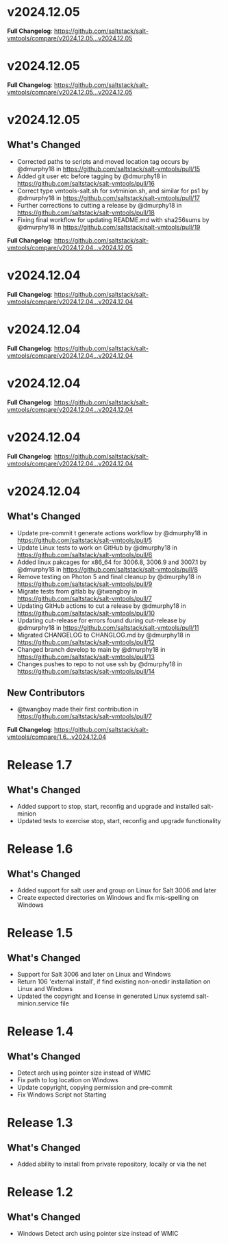 # v2024.12.05

**Full Changelog**: https://github.com/saltstack/salt-vmtools/compare/v2024.12.05...v2024.12.05

# v2024.12.05

**Full Changelog**: https://github.com/saltstack/salt-vmtools/compare/v2024.12.05...v2024.12.05

# v2024.12.05

## What's Changed
* Corrected paths to scripts and moved location tag occurs by @dmurphy18 in https://github.com/saltstack/salt-vmtools/pull/15
* Added git user etc before tagging by @dmurphy18 in https://github.com/saltstack/salt-vmtools/pull/16
* Correct type vmtools-salt.sh for svtminion.sh, and similar for ps1 by @dmurphy18 in https://github.com/saltstack/salt-vmtools/pull/17
* Further corrections to cutting a release by @dmurphy18 in https://github.com/saltstack/salt-vmtools/pull/18
* Fixing final workflow for updating README.md with sha256sums by @dmurphy18 in https://github.com/saltstack/salt-vmtools/pull/19


**Full Changelog**: https://github.com/saltstack/salt-vmtools/compare/v2024.12.04...v2024.12.05

# v2024.12.04

**Full Changelog**: https://github.com/saltstack/salt-vmtools/compare/v2024.12.04...v2024.12.04

# v2024.12.04

**Full Changelog**: https://github.com/saltstack/salt-vmtools/compare/v2024.12.04...v2024.12.04

# v2024.12.04

**Full Changelog**: https://github.com/saltstack/salt-vmtools/compare/v2024.12.04...v2024.12.04

# v2024.12.04

**Full Changelog**: https://github.com/saltstack/salt-vmtools/compare/v2024.12.04...v2024.12.04

# v2024.12.04

## What's Changed
* Update pre-commit t  generate actions workflow by @dmurphy18 in https://github.com/saltstack/salt-vmtools/pull/5
* Update Linux tests to work on GitHub by @dmurphy18 in https://github.com/saltstack/salt-vmtools/pull/6
* Added linux pakcages for x86_64 for 3006.8, 3006.9 and 3007.1 by @dmurphy18 in https://github.com/saltstack/salt-vmtools/pull/8
* Remove testing on Photon 5 and final cleanup by @dmurphy18 in https://github.com/saltstack/salt-vmtools/pull/9
* Migrate tests from gitlab by @twangboy in https://github.com/saltstack/salt-vmtools/pull/7
* Updating GitHub actions to cut a release by @dmurphy18 in https://github.com/saltstack/salt-vmtools/pull/10
* Updating cut-release for errors found during cut-release by @dmurphy18 in https://github.com/saltstack/salt-vmtools/pull/11
* Migrated CHANGELOG to CHANGLOG.md by @dmurphy18 in https://github.com/saltstack/salt-vmtools/pull/12
* Changed branch develop to main by @dmurphy18 in https://github.com/saltstack/salt-vmtools/pull/13
* Changes pushes to repo to not use ssh by @dmurphy18 in https://github.com/saltstack/salt-vmtools/pull/14

## New Contributors
* @twangboy made their first contribution in https://github.com/saltstack/salt-vmtools/pull/7

**Full Changelog**: https://github.com/saltstack/salt-vmtools/compare/1.6...v2024.12.04

# Release 1.7

## What's Changed

- Added support to stop, start, reconfig and upgrade and installed salt-minion
- Updated tests to exercise stop, start, reconfig and upgrade functionality

# Release 1.6

## What's Changed

- Added support for salt user and group on Linux for Salt 3006 and later
- Create expected directories on Windows and fix mis-spelling on Windows

# Release 1.5

## What's Changed

- Support for Salt 3006 and later on Linux and Windows
- Return 106 'external install', if find existing non-onedir installation on Linux and Windows
- Updated the copyright and license in generated Linux systemd salt-minion.service file

# Release 1.4

## What's Changed

- Detect arch using pointer size instead of WMIC
- Fix path to log location on Windows
- Update copyright, copying permission and pre-commit
- Fix Windows Script not Starting

# Release 1.3

## What's Changed

- Added ability to install from private repository, locally or via the net

# Release 1.2

## What's Changed

- Windows   Detect arch using pointer size instead of WMIC
